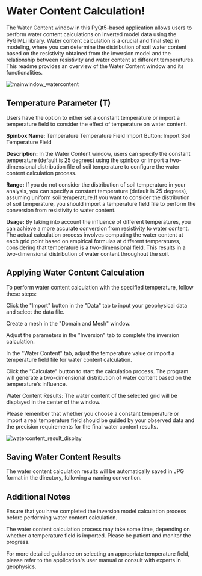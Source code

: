 ﻿# Water Content Calculation!

The Water Content window in this PyQt5-based application allows users to perform water content calculations on inverted model data using the PyGIMLi library. Water content calculation is a crucial and final step in modeling, where you can determine the distribution of soil water content based on the resistivity obtained from the inversion model and the relationship between resistivity and water content at different temperatures. This readme provides an overview of the Water Content window and its functionalities.

![mainwindow_watercontent](https://github.com/wintelestr/Soil-Conditions/assets/133135894/a4a86b9a-4df6-4498-9cb0-c85facdf8fc2)

## Temperature Parameter (T)

Users have the option to either set a constant temperature or import a temperature field to consider the effect of temperature on water content.

**Spinbox Name:** Temperature
Temperature Field Import Button: Import Soil Temperature Field

**Description:** In the Water Content window, users can specify the constant temperature (default is 25 degrees) using the spinbox or import a two-dimensional distribution file of soil temperature to configure the water content calculation process.

**Range:**
If you do not consider the distribution of soil temperature in your analysis, you can specify a constant temperature (default is 25 degrees), assuming uniform soil temperature.If you want to consider the distribution of soil temperature, you should import a temperature field file to perform the conversion from resistivity to water content.

**Usage:** By taking into account the influence of different temperatures, you can achieve a more accurate conversion from resistivity to water content. The actual calculation process involves computing the water content at each grid point based on empirical formulas at different temperatures, considering that temperature is a two-dimensional field. This results in a two-dimensional distribution of water content throughout the soil.


## Applying Water Content Calculation

To perform water content calculation with the specified temperature, follow these steps:

Click the "Import" button in the "Data" tab to input your geophysical data and select the data file.

Create a mesh in the "Domain and Mesh" window.

Adjust the parameters in the "Inversion" tab to complete the inversion calculation.

In the "Water Content" tab, adjust the temperature value or import a temperature field file for water content calculation.

Click the "Calculate" button to start the calculation process. The program will generate a two-dimensional distribution of water content based on the temperature's influence.

Water Content Results: The water content of the selected grid will be displayed in the center of the window.

Please remember that whether you choose a constant temperature or import a real temperature field should be guided by your observed data and the precision requirements for the final water content results.

![watercontent_result_display](https://github.com/wintelestr/Soil-Conditions/assets/133135894/5b2ec9a9-dff1-442e-9e83-b99ba6cee72d)


## Saving Water Content Results

The water content calculation results will be automatically saved in JPG format in the directory, following a naming convention.


## Additional Notes

Ensure that you have completed the inversion model calculation process before performing water content calculation.

The water content calculation process may take some time, depending on whether a temperature field is imported. Please be patient and monitor the progress.

For more detailed guidance on selecting an appropriate temperature field, please refer to the application's user manual or consult with experts in geophysics.


